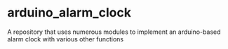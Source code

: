 # arduino_alarm_clock
A repository that uses numerous modules to implement an arduino-based alarm clock with various other functions
